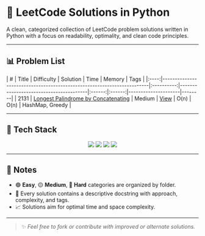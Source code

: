# 🧠 LeetCode Solutions in Python

A clean, categorized collection of LeetCode problem solutions written in Python with a focus on readability, optimality, and clean code principles.

---

## 📊 Problem List

| #    | Title                                                                 | Difficulty | Solution                              | Time   | Memory | Tags                |
|:----:|------------------------------------------------------------------------|:----------:|----------------------------------------|:------:|:------:|---------------------|--------|
| 2131 | [Longest Palindrome by Concatenating](https://leetcode.com/problems/longest-palindrome-by-concatenating-two-letter-words/) | Medium     | [View](Medium/2131-longest-palindrome.py) | O(n) | O(n) | HashMap, Greedy |

---

## 🧰 Tech Stack

<p align="center">
  <img src="https://img.shields.io/badge/-Python-3776AB?style=for-the-badge&logo=python&logoColor=white" />
  <img src="https://img.shields.io/badge/-LeetCode-FFA116?style=for-the-badge&logo=LeetCode&logoColor=black" />
  <img src="https://img.shields.io/badge/-Algorithms-0E7FC0?style=for-the-badge" />
  <img src="https://img.shields.io/badge/-Clean%20Code-3DDC84?style=for-the-badge" />
</p>

---

## 📌 Notes

- 🟢 **Easy**, 🟡 **Medium**, 🔴 **Hard** categories are organized by folder.
- 📄 Every solution contains a descriptive docstring with approach, complexity, and tags.
- 📈 Solutions aim for optimal time and space complexity.

---

> ✨ *Feel free to fork or contribute with improved or alternate solutions.*

